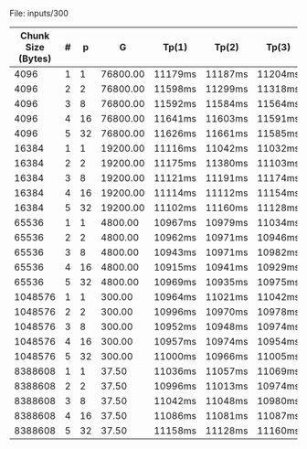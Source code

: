 File: inputs/300

| Chunk Size (Bytes) | # | p | G | Tp(1) | Tp(2) | Tp(3) | Tp(min) | Sp | Ep |
|---------------------|---|---|---|-------|-------|-------|---------|----|----|
| 4096                | 1  | 1  | 76800.00 | 11179ms | 11187ms | 11204ms | 11179ms | 1.000000 | 1.000000 |
| 4096                | 2  | 2  | 76800.00 | 11598ms | 11299ms | 11318ms | 11299ms | 0.989380 | 0.494690 |
| 4096                | 3  | 8  | 76800.00 | 11592ms | 11584ms | 11564ms | 11564ms | 0.966707 | 0.120838 |
| 4096                | 4  | 16 | 76800.00 | 11641ms | 11603ms | 11591ms | 11591ms | 0.964455 | 0.060278 |
| 4096                | 5  | 32 | 76800.00 | 11626ms | 11661ms | 11585ms | 11585ms | 0.964955 | 0.030155 |
| 16384               | 1  | 1  | 19200.00 | 11116ms | 11042ms | 11032ms | 11032ms | 1.000000 | 1.000000 |
| 16384               | 2  | 2  | 19200.00 | 11175ms | 11380ms | 11103ms | 11103ms | 0.993605 | 0.496803 |
| 16384               | 3  | 8  | 19200.00 | 11121ms | 11191ms | 11174ms | 11121ms | 0.991997 | 0.124000 |
| 16384               | 4  | 16 | 19200.00 | 11114ms | 11112ms | 11154ms | 11112ms | 0.992801 | 0.062050 |
| 16384               | 5  | 32 | 19200.00 | 11102ms | 11160ms | 11128ms | 11102ms | 0.993695 | 0.031053 |
| 65536               | 1  | 1  | 4800.00 | 10967ms | 10979ms | 11034ms | 10967ms | 1.000000 | 1.000000 |
| 65536               | 2  | 2  | 4800.00 | 10962ms | 10971ms | 10946ms | 10946ms | 1.001919 | 0.500959 |
| 65536               | 3  | 8  | 4800.00 | 10943ms | 10971ms | 10982ms | 10943ms | 1.002193 | 0.125274 |
| 65536               | 4  | 16 | 4800.00 | 10915ms | 10941ms | 10929ms | 10915ms | 1.004764 | 0.062798 |
| 65536               | 5  | 32 | 4800.00 | 10969ms | 10935ms | 10975ms | 10935ms | 1.002926 | 0.031341 |
| 1048576             | 1  | 1  | 300.00 | 10964ms | 11021ms | 11042ms | 10964ms | 1.000000 | 1.000000 |
| 1048576             | 2  | 2  | 300.00 | 10996ms | 10970ms | 10978ms | 10970ms | 0.999453 | 0.499727 |
| 1048576             | 3  | 8  | 300.00 | 10952ms | 10948ms | 10974ms | 10948ms | 1.001461 | 0.125183 |
| 1048576             | 4  | 16 | 300.00 | 10957ms | 10974ms | 10954ms | 10954ms | 1.000913 | 0.062557 |
| 1048576             | 5  | 32 | 300.00 | 11000ms | 10966ms | 11005ms | 10966ms | 0.999818 | 0.031244 |
| 8388608             | 1  | 1  | 37.50 | 11036ms | 11057ms | 11069ms | 11036ms | 1.000000 | 1.000000 |
| 8388608             | 2  | 2  | 37.50 | 10996ms | 11013ms | 10974ms | 10974ms | 1.005650 | 0.502825 |
| 8388608             | 3  | 8  | 37.50 | 11042ms | 11048ms | 10980ms | 10980ms | 1.005100 | 0.125638 |
| 8388608             | 4  | 16 | 37.50 | 11086ms | 11081ms | 11087ms | 11081ms | 0.995939 | 0.062246 |
| 8388608             | 5  | 32 | 37.50 | 11158ms | 11128ms | 11160ms | 11128ms | 0.991733 | 0.030992 |